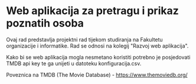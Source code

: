 # Web aplikacija za pretragu i prikaz poznatih osoba

Ovaj rad predstavlja projektni rad tijekom studiranja na Fakultetu organizacije i informatike. Rad se odnosi na kolegij "Razvoj web aplikacija". 

Kako bi se web aplikacija mogla nesmetano koristiti potrebno je posjedovati TMDB api key te ga unijeti u datoteku konfiguracija.csv.

Poveznica na TMDB (The Movie Database) - https://www.themoviedb.org/
